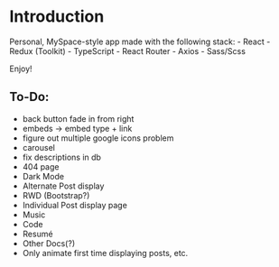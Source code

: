 # Introduction

Personal, MySpace-style app made with the following stack:
    - React
    - Redux (Toolkit)
    - TypeScript
    - React Router
    - Axios
    - Sass/Scss

Enjoy!

## To-Do:
- back button fade in from right
- embeds -> embed type + link
- figure out multiple google icons problem
- carousel
- fix descriptions in db
- 404 page
- Dark Mode
- Alternate Post display
- RWD (Bootstrap?)
- Individual Post display page
- Music
- Code
- Resumé
- Other Docs(?)
- Only animate first time displaying posts, etc.
